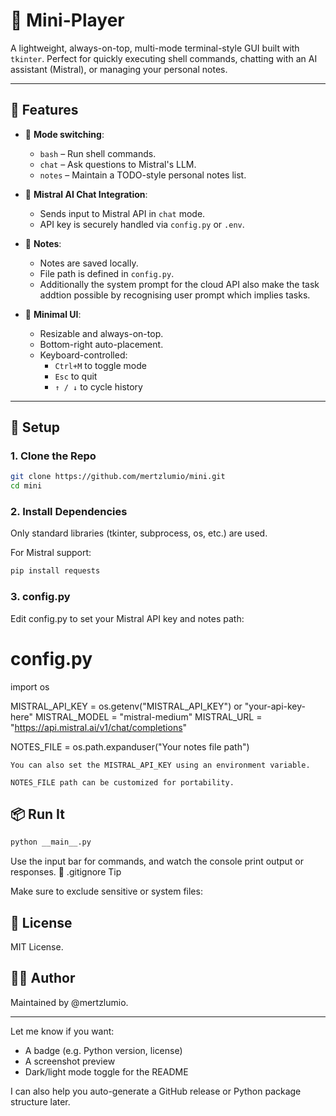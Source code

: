 # 🧮 Mini-Player

A lightweight, always-on-top, multi-mode terminal-style GUI built with `tkinter`. Perfect for quickly executing shell commands, chatting with an AI assistant (Mistral), or managing your personal notes.

---

## 🚀 Features

- 🔁 **Mode switching**: 
  - `bash` – Run shell commands.
  - `chat` – Ask questions to Mistral's LLM.
  - `notes` – Maintain a TODO-style personal notes list.

- 🧠 **Mistral AI Chat Integration**:
  - Sends input to Mistral API in `chat` mode.
  - API key is securely handled via `config.py` or `.env`.

- 📒 **Notes**:
  - Notes are saved locally.
  - File path is defined in `config.py`.
  - Additionally the system prompt for the cloud API also make the task addtion possible by recognising user prompt which implies tasks.

- 🔐 **Minimal UI**:
  - Resizable and always-on-top.
  - Bottom-right auto-placement.
  - Keyboard-controlled:  
    - `Ctrl+M` to toggle mode  
    - `Esc` to quit  
    - `↑ / ↓` to cycle history

---

## 🧾 Setup

### 1. Clone the Repo

```bash
git clone https://github.com/mertzlumio/mini.git
cd mini
```
### 2. Install Dependencies

Only standard libraries (tkinter, subprocess, os, etc.) are used.

For Mistral support:
```bash
pip install requests
```
### 3. config.py

Edit config.py to set your Mistral API key and notes path:

# config.py
import os

MISTRAL_API_KEY = os.getenv("MISTRAL_API_KEY") or "your-api-key-here"
MISTRAL_MODEL = "mistral-medium"
MISTRAL_URL = "https://api.mistral.ai/v1/chat/completions"

NOTES_FILE = os.path.expanduser("Your notes file path")

    You can also set the MISTRAL_API_KEY using an environment variable.

    NOTES_FILE path can be customized for portability.

## 📦 Run It
```bash
python __main__.py
```
Use the input bar for commands, and watch the console print output or responses.
🧹 .gitignore Tip

Make sure to exclude sensitive or system files:

## 📜 License

MIT License.
## 🙋‍♂️ Author

Maintained by @mertzlumio.


---

Let me know if you want:
- A badge (e.g. Python version, license)
- A screenshot preview
- Dark/light mode toggle for the README

I can also help you auto-generate a GitHub release or Python package structure later.
